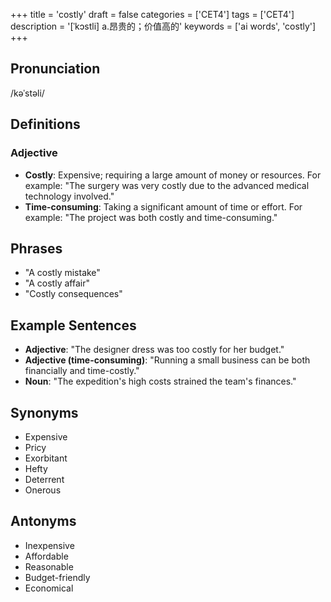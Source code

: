 +++
title = 'costly'
draft = false
categories = ['CET4']
tags = ['CET4']
description = '[ˈkɔstli] a.昂贵的；价值高的'
keywords = ['ai words', 'costly']
+++

## Pronunciation
/kəˈstəli/

## Definitions
### Adjective
- **Costly**: Expensive; requiring a large amount of money or resources. For example: "The surgery was very costly due to the advanced medical technology involved."
- **Time-consuming**: Taking a significant amount of time or effort. For example: "The project was both costly and time-consuming."

## Phrases
- "A costly mistake"
- "A costly affair"
- "Costly consequences"

## Example Sentences
- **Adjective**: "The designer dress was too costly for her budget."
- **Adjective (time-consuming)**: "Running a small business can be both financially and time-costly."
- **Noun**: "The expedition's high costs strained the team's finances."

## Synonyms
- Expensive
- Pricy
- Exorbitant
- Hefty
- Deterrent
- Onerous

## Antonyms
- Inexpensive
- Affordable
- Reasonable
- Budget-friendly
- Economical
